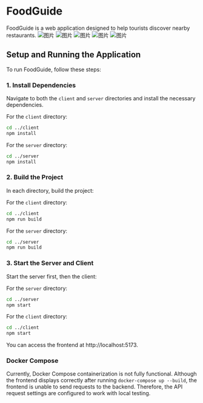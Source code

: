 # FoodGuide

FoodGuide is a web application designed to help tourists discover nearby restaurants.
![图片](https://github.com/user-attachments/assets/1f87977c-e745-4c30-b8db-42db573c17b3)
![图片](https://github.com/user-attachments/assets/3eac76c6-8ec6-41ad-9c28-7339039b8b80)
![图片](https://github.com/user-attachments/assets/fa312c29-99c0-40a5-8e7e-10a0d34e1093)
![图片](https://github.com/user-attachments/assets/fcdbe2f7-0b5a-454d-b619-d00531712552)
![图片](https://github.com/user-attachments/assets/9d3bce33-477e-4a28-af24-bdf25667e8ac)

## Setup and Running the Application

To run FoodGuide, follow these steps:

### 1. Install Dependencies

Navigate to both the `client` and `server` directories and install the necessary dependencies.

For the `client` directory:

```bash
cd ../client
npm install
```

For the `server` directory:

```bash
cd ../server
npm install
```

### 2. Build the Project

In each directory, build the project:

For the `client` directory:

```bash
cd ../client
npm run build
```

For the `server` directory:

```bash
cd ../server
npm run build
```

### 3. Start the Server and Client

Start the server first, then the client:

For the `server` directory:

```bash
cd ../server
npm start
```

For the `client` directory:

```bash
cd ../client
npm start
```

You can access the frontend at http://localhost:5173.

### Docker Compose

Currently, Docker Compose containerization is not fully functional. Although the frontend displays correctly after running `docker-compose up --build`, the frontend is unable to send requests to the backend. Therefore, the API request settings are configured to work with local testing.
